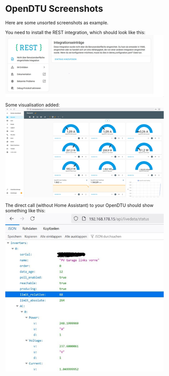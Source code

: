 # OpenDTU Screenshots
Here are some unsorted screenshots as example.

You need to install the REST integration, which should look like this:
![REST Integration](./opendtu_rest_integation.JPG)

Some visualisation added:
![REST Integration](./opendtu_visualisation_example.JPG)

The direct call (without Home Assistant) to your OpenDTU should show something like this:
![REST Integration](./opend_dtu_rest_example.JPG)
